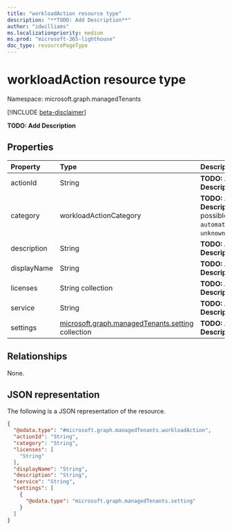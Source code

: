 ```yaml
---
title: "workloadAction resource type"
description: "**TODO: Add Description**"
author: "idwilliams"
ms.localizationpriority: medium
ms.prod: "microsoft-365-lighthouse"
doc_type: resourcePageType
---
```


# workloadAction resource type

Namespace: microsoft.graph.managedTenants

[!INCLUDE [beta-disclaimer](../../includes/beta-disclaimer.md)]

**TODO: Add Description**

## Properties
|Property|Type|Description|
|:---|:---|:---|
|actionId|String|**TODO: Add Description**|
|category|workloadActionCategory|**TODO: Add Description**.The possible values are: `automated`, `manual`, `unknownFutureValue`.|
|description|String|**TODO: Add Description**|
|displayName|String|**TODO: Add Description**|
|licenses|String collection|**TODO: Add Description**|
|service|String|**TODO: Add Description**|
|settings|[microsoft.graph.managedTenants.setting](../resources/managedtenants-setting.md) collection|**TODO: Add Description**|

## Relationships
None.

## JSON representation
The following is a JSON representation of the resource.
<!-- {
  "blockType": "resource",
  "@odata.type": "microsoft.graph.managedTenants.workloadAction"
}
-->
``` json
{
  "@odata.type": "#microsoft.graph.managedTenants.workloadAction",
  "actionId": "String",
  "category": "String",
  "licenses": [
    "String"
  ],
  "displayName": "String",
  "description": "String",
  "service": "String",
  "settings": [
    {
      "@odata.type": "microsoft.graph.managedTenants.setting"
    }
  ]
}
```

